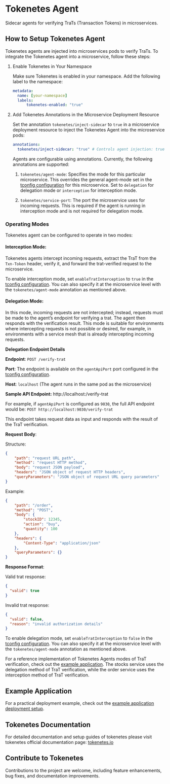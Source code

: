 # Tokenetes Agent

Sidecar agents for verifying TraTs (Transaction Tokens) in microservices.

## How to Setup Tokenetes Agent

Tokenetes agents are injected into microservices pods to verify TraTs. To integrate the Tokenetes agent into a microservice, follow these steps:

1. Enable Tokenetes in Your Namespace

    Make sure Tokenetes is enabled in your namespace. Add the following label to the namespace:

    ```yaml
    metadata:
      name: [your-namespace]
      labels:
          tokenetes-enabled: "true"
    ```

2. Add Tokenetes Annotations in the Microservice Deployment Resource

    Set the annotation `tokenetes/inject-sidecar` to `true` in a microservice deployment resource to inject the Tokenetes Agent into the microservice pods:

    ```yaml
    annotations:
      tokenetes/inject-sidecar: "true" # Controls agent injection: true to inject, false to skip
    ```

    Agents are configurable using annotations. Currently, the following annotations are supported:

    1. `tokenetes/agent-mode`: Specifies the mode for this particular microservice. This overrides the general agent-mode set in the [tconfig configuration](https://github.com/tokenetes/tconfigd/tree/main/installation#3-configure-tconfigd) for this microservice. Set to `delegation` for delegation mode or `interception` for interception mode.

    2. `tokenetes/service-port`: The port the microservice uses for incoming requests. This is required if the agent is running in interception mode and is not required for delegation mode.

### Operating Modes

Tokenetes agent can be configured to operate in two modes:

#### Interception Mode:

Tokenetes agents intercept incoming requests, extract the TraT from the `Txn-Token` header, verify it, and forward the trat-verified request to the microservice.

To enable interception mode, set `enableTratInterception` to `true` in the [tconfig configuration](https://github.com/tokenetes/tconfigd/tree/main/installation#3-configure-tconfigd). You can also specify it at the microservice level with the `tokenetes/agent-mode` annotation as mentioned above.

#### Delegation Mode:

In this mode, incoming requests are not intercepted; instead, requests must be made to the agent’s endpoint for verifying a trat. The agent then responds with the verification result. This mode is suitable for environments where intercepting requests is not possible or desired, for example, in environments with a service mesh that is already intercepting incoming requests.

**Delegation Endpoint Details**

**Endpoint**: `POST /verify-trat`

**Port**: The endpoint is available on the `agentApiPort` port configured in the [tconfig configuration](https://github.com/tokenetes/tconfigd/tree/main/installation#2-configure-tconfigd).

**Host**: `localhost` (The agent runs in the same pod as the microservice)

**Sample API Endpoint:** http://localhost:<agentApiPort>/verify-trat

For example, if `agentApiPort` is configured as `9030`, the full API endpoint would be: `POST http://localhost:9030/verify-trat`

This endpoint takes request data as input and responds with the result of the TraT verification.

**Request Body**:

Structure:

```json
{
    "path": "request URL path",
    "method": "request HTTP method",
    "body": "request JSON payload",
    "headers": "JSON object of request HTTP headers",
    "queryParameters": "JSON object of request URL query parameters"
}
```

Example:

```json
{
    "path": "/order",
    "method": "POST",
    "body": {
        "stockID": 12345,
        "action": "buy",
        "quantity": 100
    },
    "headers": {
        "Content-Type": "application/json"
    },
    "queryParameters": {}
}
```


**Response Format**:

Valid trat response:

```json
{
  "valid": true
}
```

Invalid trat response:

```json
{
  "valid": false,
  "reason": "invalid authorization details"
}
```

To enable delegation mode, set `enableTratInterception` to `false` in the [tconfig configuration](https://github.com/tokenetes/tconfigd/tree/main/installation#2-configure-tconfigd). You can also specify it at the microservice level with the `tokenetes/agent-mode` annotation as mentioned above.

For a reference implementation of Tokenetes Agents modes of TraT verification, check out the [example application](https://github.com/tokenetes/example-application). The stocks service uses the delegation method of TraT verification, while the order service uses the interception method of TraT verification.

## Example Application
For a practical deployment example, check out the [example application deployment setup](https://github.com/tokenetes/example-application/tree/main/deploy).

## Tokenetes Documentation
For detailed documentation and setup guides of tokenetes please visit tokenetes official documentation page: [tokenetes.io](https://tokenetes.io)

## Contribute to Tokenetes
Contributions to the project are welcome, including feature enhancements, bug fixes, and documentation improvements.
